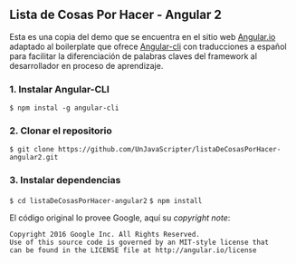 ## Lista de Cosas Por Hacer - Angular 2

Esta es una copia del demo que se encuentra en el sitio web [Angular.io](https://Angular.io) adaptado al boilerplate que ofrece [Angular-cli](https://github.com/angular/angular-cli) con traducciones a español para facilitar la diferenciación de palabras claves del framework al desarrollador en proceso de aprendizaje.

### 1. Instalar Angular-CLI
`$ npm instal -g angular-cli`

### 2. Clonar el repositorio
`$ git clone https://github.com/UnJavaScripter/listaDeCosasPorHacer-angular2.git`

### 3. Instalar dependencias
`$ cd listaDeCosasPorHacer-angular2`
`$ npm install`

El código original lo provee Google, aquí su _copyright note_:
```
Copyright 2016 Google Inc. All Rights Reserved.
Use of this source code is governed by an MIT-style license that
can be found in the LICENSE file at http://angular.io/license
```
